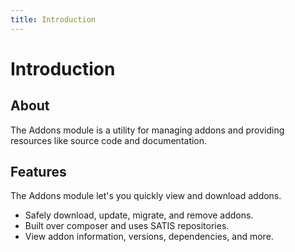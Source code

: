 ```yaml
---
title: Introduction
---
```


# Introduction

<div class="documentation__toc"></div>

## About

The Addons module is a utility for managing addons and providing resources like source code and documentation.

## Features

The Addons module let's you quickly view and download addons.

- Safely download, update, migrate, and remove addons.
- Built over composer and uses SATIS repositories.
- View addon information, versions, dependencies, and more.
